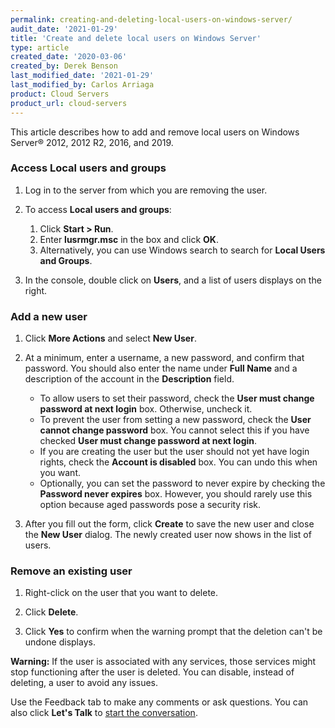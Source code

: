 ```yaml
---
permalink: creating-and-deleting-local-users-on-windows-server/
audit_date: '2021-01-29'
title: 'Create and delete local users on Windows Server'
type: article
created_date: '2020-03-06'
created_by: Derek Benson
last_modified_date: '2021-01-29'
last_modified_by: Carlos Arriaga
product: Cloud Servers
product_url: cloud-servers
---
```


This article describes how to add and remove local users on Windows Server&reg; 2012, 2012 R2, 2016, and 2019.


### Access Local users and groups

1. Log in to the server from which you are removing the user.

2. To access **Local users and groups**:

    1. Click **Start > Run**.
    2. Enter **lusrmgr.msc** in the box and click **OK**.
    3. Alternatively, you can use Windows search to search for **Local Users and Groups**.

3. In the console, double click on **Users**, and a list of users displays on the right.

### Add a new user

1. Click **More Actions** and select **New User**.

2. At a minimum, enter a username, a new password, and confirm that password. You should also enter the name under
   **Full Name** and a description of the account in the **Description** field.

    * To allow users to set their password, check the **User must change password at next login** box. Otherwise, uncheck it.
    * To prevent the user from setting a new password, check the **User cannot change password** box. You cannot select this
      if you have checked **User must change password at next login**.
    * If you are creating the user but the user should not yet have login rights, check the **Account is disabled** box. You
      can undo this when you want.
    * Optionally, you can set the password to never expire by checking the **Password never expires** box. However, you should
      rarely use this option because aged passwords pose a security risk.

3. After you fill out the form, click **Create** to save the new user and close the **New User** dialog. The newly created
   user now shows in the list of users.

### Remove an existing user

1. Right-click on the user that you want to delete.

2. Click **Delete**.

3. Click **Yes** to confirm when the warning prompt that the deletion can't be undone displays.

**Warning:** If the user is associated with any services, those services might stop functioning after the user is deleted.
You can disable, instead of deleting, a user to avoid any issues.

Use the Feedback tab to make any comments or ask questions. You can also click
**Let's Talk** to [start the conversation](https://www.rackspace.com/). 

